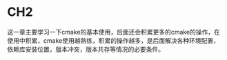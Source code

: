 # CH2

​        这一章主要学习一下cmake的基本使用，后面还会积累更多的cmake的操作，在使用中积累，cmake使用越熟练，积累的操作越多，是后面解决各种环境配置，依赖库安装位置，版本冲突，版本共存等情况的必要条件。

